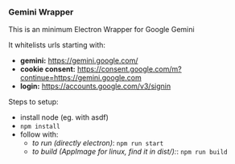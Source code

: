 ### Gemini Wrapper

This is an minimum Electron Wrapper for Google Gemini

It whitelists urls starting with:
- **gemini:** https://gemini.google.com/ 
- **cookie consent:** https://consent.google.com/m?continue=https://gemini.google.com
- **login:** https://accounts.google.com/v3/signin

Steps to setup:
- install node (eg. with asdf)
- ```npm install```
- follow with:
    - *to run (directly electron)*: ```npm run start```
    - *to build (AppImage for linux, find it in dist/):*: ```npm run build```

